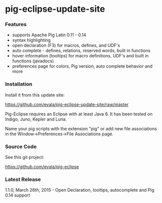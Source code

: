 pig-eclipse-update-site
===========

### Features

* supports Apache Pig Latin 0.11 - 0.14
* syntax highlighting
* open declaration (F3) for macros, defines, and UDF's
* auto complete - defines, relations, reserved words, built in functions
* hover information (tooltips) for macro definitions, UDF's and built in functions (javadocs)
* preferences page for colors, Pig version, auto complete behavior and more

### Installation

Install it from this update site:

https://github.com/eyala/pig-eclipse-update-site/raw/master

Pig-Eclipse requires an Eclipse with at least Java 6. It has been tested on Indigo, Juno, Kepler and Luna.

Name your pig scripts with the extension "pig" or add new file associations in the Window->Preferences->File Associations page.

### Source Code

See this git project:

https://github.com/eyala/pig-eclipse

### Latest Release

1.1.0, March 26th, 2015 - Open Declaration, tooltips, autocomplete and Pig 0.14 support

